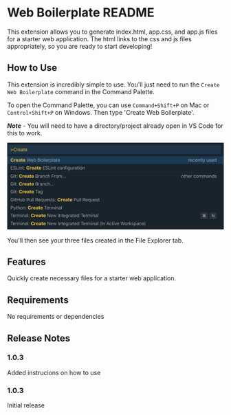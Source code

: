 # Web Boilerplate README

This extension allows you to generate index.html, app.css, and app.js files for a starter web application. The html links to the css and js files appropriately, so you are ready to start developing!

## How to Use
This extension is incredibly simple to use. You'll just need to run the `Create Web Boilerplate` command in the Command Palette.

To open the Command Palette, you can use `Command+Shift+P` on Mac or `Control+Shift+P` on Windows.  Then type 'Create Web Boilerplate'.

***Note*** - You will need to have a directory/project already open in VS Code for this to work.

![Create Web Boilerplate Command](./images/create-boilerplate-command.png)

You'll then see your three files created in the File Explorer tab.

## Features

Quickly create necessary files for a starter web application.

## Requirements

No requirements or dependencies


## Release Notes

### 1.0.3

Added instrucions on how to use

### 1.0.3
Initial release
